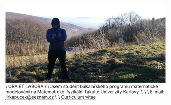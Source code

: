 ![Book yep](/yep.jpg)
\\
ORA ET LABORA
\\
\\
Jsem student bakalářského programu matematické modelování na Matematicko-fyzikální fakultě Univerzity Karlovy.
\\
\\
\\
E-mail: jirkapucek@seznam.cz
\\
\\
<a href="https://jirkapucek.github.io/vitae.pdf" target="_blank">Curriculum vitae</a>
